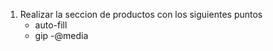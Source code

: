 1. Realizar la seccion de productos con los siguientes puntos 
    - auto-fill
    - gip
    -@media 
